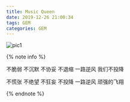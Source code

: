 ```yaml
---
title: Music Queen
date: 2019-12-26 21:00:34
tags: GEM
categories: GEM
---
```


![pic1](/images/pic/gem.jpg)

{% note info %}

不脆弱 不沉默 不协妥 不退缩	 一路逆风 我们不投降

不慌张 不绝望 不狂妄 不投降	 一路逆风 顽强的飞翔

 {% endnote %}

<!-- more -->
